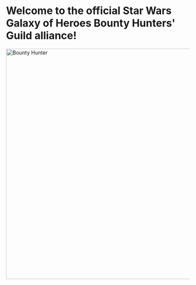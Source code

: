 # Welcome to the official Star Wars Galaxy of Heroes Bounty Hunters' Guild alliance!

<img src="{{ site.url }}/assets/PromoVid.mp4.png" alt="Bounty Hunter" width="1120" height="630" border="0">
